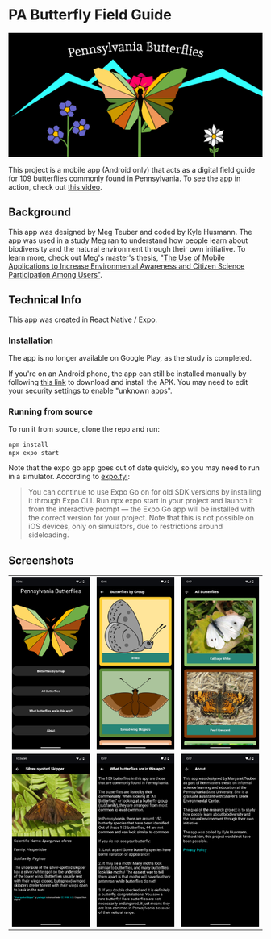 # PA Butterfly Field Guide

![](pa-butterfly-cover.jpg)

This project is a mobile app (Android only) that acts as a digital field guide
for 109 butterflies commonly found in Pennsylvania. To see the app in action,
check out [this video](https://www.youtube.com/shorts/v0gf1vskvGs).

## Background

This app was designed by Meg Teuber and coded by Kyle Husmann. The app was used
in a study Meg ran to understand how people learn about biodiversity and the
natural environment through their own initiative. To learn more, check out Meg's
master's thesis,
["The Use of Mobile Applications to Increase Environmental Awareness and Citizen Science Participation Among Users"](https://etda.libraries.psu.edu/catalog/17455mrt226).

## Technical Info

This app was created in React Native / Expo.

### Installation

The app is no longer available on Google Play, as the study is completed.

If you're on an Android phone, the app can still be installed manually by
following
[this link](https://github.com/khusmann/pa-butterfly-field-guide/releases/download/v2.0.0/pa-butterfly-field-guide.apk)
to download and install the APK. You may need to edit your security settings to
enable "unknown apps".

### Running from source

To run it from source, clone the repo and run:

```
npm install
npx expo start
```

Note that the expo go app goes out of date quickly, so you may need to run in a
simulator. According to
[expo.fyi](https://github.com/expo/fyi/blob/main/outdated-sdk-versions.md):

> You can continue to use Expo Go on for old SDK versions by installing it
> through Expo CLI. Run npx expo start in your project and launch it from the
> interactive prompt — the Expo Go app will be installed with the correct
> version for your project. Note that this is not possible on iOS devices, only
> on simulators, due to restrictions around sideloading.

## Screenshots

<table>
<tr>
<td width = "33%"> <img src="screenshots/home.png"> </td>
<td width = "33%"><img src="screenshots/by-group.png"></td>
<td width = "33%"><img src="screenshots/all.png"></td>
</tr>
<tr>
<td width = "33%"> <img src="screenshots/butterfly-info.png"> </td>
<td width = "33%"><img src="screenshots/what-butterflies.png"></td>
<td width = "33%"><img src="screenshots/about.png"></td>
</tr>
</table>
